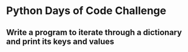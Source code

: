 # Python Days of Code Challenge

## Write a program to iterate through a dictionary and print its keys and values
